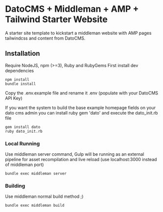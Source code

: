 # DatoCMS + Middleman + AMP + Tailwind Starter Website

A starter site template to kickstart a middleman website with AMP pages tailwindcss and content from DatoCMS.

## Installation
Require NodeJS, npm (>=3), Ruby and RubyGems
First install dev dependencies
```
npm install
bundle install
```

Copy the .env.example file and rename it .env (populate with your DatoCMS API Key)

If you want the system to build the base example homepage fields on your dato cms admin you can install ruby gem 'dato' and execute the dato_init.rb file
```
gem install dato
ruby dato_init.rb
```

### Local Running
Use middleman server command, Gulp will be running as an external pipeline for asset recompilation and live reload (use localhost:3000 instead of middleman port)
```
bundle exec middleman server
```

### Building
Use middleman normal build method ;)
```
bundle exec middleman build
```
